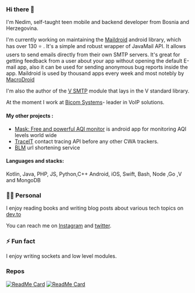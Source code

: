 ### Hi there 👋

I'm Nedim, self-taught teen mobile and backend developer from Bosnia and Herzegovina. 

I'm currently working on maintaining the [Maildroid](https://github.com/nedimf/maildroid) android library, which has over 130 ⭐️ .  It's a simple and robust wrapper of JavaMail API. It allows users to send emails directly from their own SMTP servers. It's great for getting feedback from a user about your app without opening the default E-mail app, also it can be used for sending anonymous bug reports inside the app.
Maildroid is used by thousand apps every week and most notebly by [MacroDroid](https://play.google.com/store/apps/details?id=com.arlosoft.macrodroid&hl=en_US)

I'm also the author of the [V SMTP](https://github.com/vlang/v/blob/master/vlib/net/smtp/smtp.v) module that lays in the V standard library. 

At the moment I work at [Bicom Systems](https://bicomsystems.com)- leader in VoIP solutions. 

#### My other projects :
- [Mask: Free and powerful AQI monitor](https://play.google.com/store/apps/details?id=co.nedim.themask) is android app for monitoring AQI levels world wide
- [TraceIT](https://github.com/TechAvangers/TrackIT-iOS) contact tracing API before any other CWA trackers.
- [BLM](https://github.com/Say-Their-Name/say-their-names-node-service) url shortening service

#### Languages and stacks:
Kotlin, Java, PHP, JS, Python,C++ Android, iOS, Swift, Bash, Node ,Go ,V and MongoDB 

### 🙍‍♂️ Personal 

I enjoy reading books and writing blog posts about various tech topics on [dev.to](https://dev.to/nedimf)

You can reach me on [Instagram](https://instagram.com/_nedimf) and [twitter](https://twitter.com/nedimf4).

### ⚡  Fun fact 
I enjoy writing sockets and low level modules. 

### Repos

[![ReadMe Card](https://github-readme-stats.vercel.app/api/pin/?username=nedimf&repo=maildroid)](https://github.com/nedimf/maildroid)
[![ReadMe Card](https://github-readme-stats.vercel.app/api/pin/?username=vlang&repo=v)](https://github.com/vlang/v/blob/master/vlib/net/smtp/smtp.v)
